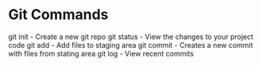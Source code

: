 # Git Commands

git init    - Create a new git repo
git status  - View the changes to your project code
git add     - Add files to staging area
git commit  - Creates a new commit with files from stating area
git log     - View recent commits